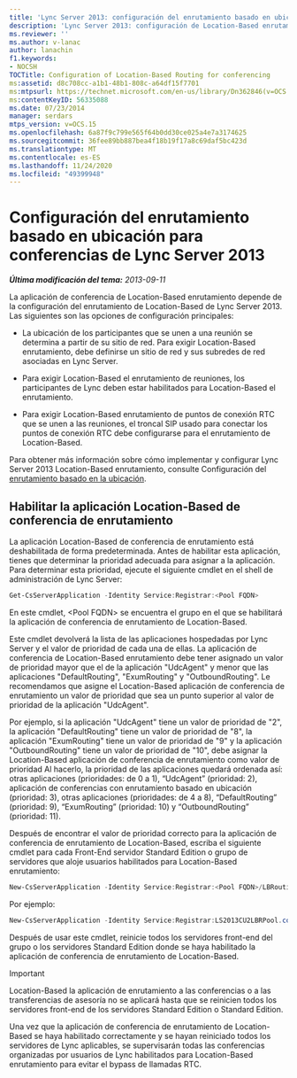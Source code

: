 ```yaml
---
title: 'Lync Server 2013: configuración del enrutamiento basado en ubicación para conferencias'
description: 'Lync Server 2013: configuración de Location-Based enrutamiento para conferencias.'
ms.reviewer: ''
ms.author: v-lanac
author: lanachin
f1.keywords:
- NOCSH
TOCTitle: Configuration of Location-Based Routing for conferencing
ms:assetid: d8c708cc-a1b1-48b1-808c-a64df15f7701
ms:mtpsurl: https://technet.microsoft.com/en-us/library/Dn362846(v=OCS.15)
ms:contentKeyID: 56335088
ms.date: 07/23/2014
manager: serdars
mtps_version: v=OCS.15
ms.openlocfilehash: 6a87f9c799e565f64b0dd30ce025a4e7a3174625
ms.sourcegitcommit: 36fee89bb887bea4f18b19f17a8c69daf5bc423d
ms.translationtype: MT
ms.contentlocale: es-ES
ms.lasthandoff: 11/24/2020
ms.locfileid: "49399948"
---
```

# <a name="configuration-of-location-based-routing-for-conferencing-in-lync-server-2013"></a>Configuración del enrutamiento basado en ubicación para conferencias de Lync Server 2013

<div data-xmlns="http://www.w3.org/1999/xhtml">

<div class="topic" data-xmlns="http://www.w3.org/1999/xhtml" data-msxsl="urn:schemas-microsoft-com:xslt" data-cs="https://msdn.microsoft.com/">

<div data-asp="https://msdn2.microsoft.com/asp">



</div>

<div id="mainSection">

<div id="mainBody">

<span> </span>

_**Última modificación del tema:** 2013-09-11_

La aplicación de conferencia de Location-Based enrutamiento depende de la configuración del enrutamiento de Location-Based de Lync Server 2013. Las siguientes son las opciones de configuración principales:

  - La ubicación de los participantes que se unen a una reunión se determina a partir de su sitio de red. Para exigir Location-Based enrutamiento, debe definirse un sitio de red y sus subredes de red asociadas en Lync Server.

  - Para exigir Location-Based el enrutamiento de reuniones, los participantes de Lync deben estar habilitados para Location-Based el enrutamiento.

  - Para exigir Location-Based enrutamiento de puntos de conexión RTC que se unen a las reuniones, el troncal SIP usado para conectar los puntos de conexión RTC debe configurarse para el enrutamiento de Location-Based.

Para obtener más información sobre cómo implementar y configurar Lync Server 2013 Location-Based enrutamiento, consulte Configuración del [enrutamiento basado en la ubicación](lync-server-2013-configuring-location-based-routing.md).

<div>

## <a name="enabling-the-location-based-routing-conferencing-application"></a>Habilitar la aplicación Location-Based de conferencia de enrutamiento

La aplicación Location-Based de conferencia de enrutamiento está deshabilitada de forma predeterminada. Antes de habilitar esta aplicación, tienes que determinar la prioridad adecuada para asignar a la aplicación. Para determinar esta prioridad, ejecute el siguiente cmdlet en el shell de administración de Lync Server:

```powershell
Get-CsServerApplication -Identity Service:Registrar:<Pool FQDN>
```

En este cmdlet, \<Pool FQDN\> se encuentra el grupo en el que se habilitará la aplicación de conferencia de enrutamiento de Location-Based.

Este cmdlet devolverá la lista de las aplicaciones hospedadas por Lync Server y el valor de prioridad de cada una de ellas. La aplicación de conferencia de Location-Based enrutamiento debe tener asignado un valor de prioridad mayor que el de la aplicación "UdcAgent" y menor que las aplicaciones "DefaultRouting", "ExumRouting" y "OutboundRouting". Le recomendamos que asigne el Location-Based aplicación de conferencia de enrutamiento un valor de prioridad que sea un punto superior al valor de prioridad de la aplicación "UdcAgent".

Por ejemplo, si la aplicación "UdcAgent" tiene un valor de prioridad de "2", la aplicación "DefaultRouting" tiene un valor de prioridad de "8", la aplicación "ExumRouting" tiene un valor de prioridad de "9" y la aplicación "OutboundRouting" tiene un valor de prioridad de "10", debe asignar la Location-Based aplicación de conferencia de enrutamiento como valor de prioridad Al hacerlo, la prioridad de las aplicaciones quedará ordenada así: otras aplicaciones (prioridades: de 0 a 1), “UdcAgent” (prioridad: 2), aplicación de conferencias con enrutamiento basado en ubicación (prioridad: 3), otras aplicaciones (prioridades: de 4 a 8), “DefaultRouting” (prioridad: 9), “ExumRouting” (prioridad: 10) y “OutboundRouting” (prioridad: 11).

Después de encontrar el valor de prioridad correcto para la aplicación de conferencia de enrutamiento de Location-Based, escriba el siguiente cmdlet para cada Front-End servidor Standard Edition o grupo de servidores que aloje usuarios habilitados para Location-Based enrutamiento:

```powershell
New-CsServerApplication -Identity Service:Registrar:<Pool FQDN>/LBRouting -Priority <Application Priority> -Enabled $true -Critical $true -Uri http://www.microsoft.com/LCS/LBRouting
```

Por ejemplo:

```powershell
New-CsServerApplication -Identity Service:Registrar:LS2013CU2LBRPool.contoso.com/LBRouting -Priority 3 -Enabled $true -Critical $true -Uri http://www.microsoft.com/LCS/LBRouting
```

Después de usar este cmdlet, reinicie todos los servidores front-end del grupo o los servidores Standard Edition donde se haya habilitado la aplicación de conferencia de enrutamiento de Location-Based.

<div>


> [!IMPORTANT]  
> Location-Based la aplicación de enrutamiento a las conferencias o a las transferencias de asesoría no se aplicará hasta que se reinicien todos los servidores front-end de los servidores Standard Edition o Standard Edition.



</div>

Una vez que la aplicación de conferencia de enrutamiento de Location-Based se haya habilitado correctamente y se hayan reiniciado todos los servidores de Lync aplicables, se supervisarán todas las conferencias organizadas por usuarios de Lync habilitados para Location-Based enrutamiento para evitar el bypass de llamadas RTC.

</div>

</div>

<span> </span>

</div>

</div>

</div>

